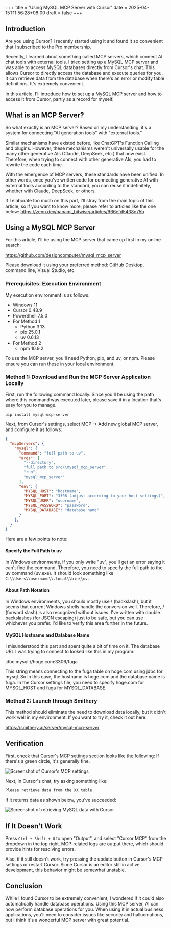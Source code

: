 +++
title = 'Using MySQL MCP Server with Cursor'
date = 2025-04-15T11:56:28+08:00
draft = false
+++

## Introduction

Are you using Cursor?
I recently started using it and found it so convenient that I subscribed to the Pro membership.

Recently, I learned about something called MCP servers, which connect AI chat tools with external tools.
I tried setting up a MySQL MCP server and was able to access MySQL databases directly from Cursor's chat.
This allows Cursor to directly access the database and execute queries for you.
It can retrieve data from the database when there's an error or modify table definitions.
It's extremely convenient.

In this article, I'll introduce how to set up a MySQL MCP server and how to access it from Cursor, partly as a record for myself.

## What is an MCP Server?

So what exactly is an MCP server? Based on my understanding, it's a system for connecting "AI generation tools" with "external tools."

Similar mechanisms have existed before, like ChatGPT's Function Calling and plugins.
However, these mechanisms weren't universally usable for the many other generative AIs (Claude, DeepSeek, etc.) that now exist.
Therefore, when trying to connect with other generative AIs, you had to rewrite the code each time.

With the emergence of MCP servers, these standards have been unified.
In other words, once you've written code for connecting generative AI with external tools according to the standard, you can reuse it indefinitely, whether with Claude, DeepSeek, or others.

If I elaborate too much on this part, I'll stray from the main topic of this article, so if you want to know more, please refer to articles like the one below:
<https://zenn.dev/nanami_bitwise/articles/966efd5438e75b>

## Using a MySQL MCP Server

For this article, I'll be using the MCP server that came up first in my online search:

<https://github.com/designcomputer/mysql_mcp_server>

Please download it using your preferred method: GitHub Desktop, command line, Visual Studio, etc.

### Prerequisites: Execution Environment

My execution environment is as follows:

- Windows 11
- Cursor 0.48.9
- PowerShell 7.5.0
- For Method 1
  - Python 3.13
  - pip 25.0.1
  - uv 0.6.13
- For Method 2
  - npm 10.9.2

To use the MCP server, you'll need Python, pip, and uv, or npm.
Please ensure you can run these in your local environment.

### Method 1: Download and Run the MCP Server Application Locally

First, run the following command locally.
Since you'll be using the path where this command was executed later, please save it in a location that's easy for you to manage.

```pws
pip install mysql-mcp-server
```

Next, from Cursor's settings, select MCP → Add new global MCP server, and configure it as follows:

```json
{
  "mcpServers": {
    "mysql": {
      "command": "full path to uv",
      "args": [
        "--directory",
        "full path to src\\mysql_mcp_server",
        "run",
        "mysql_mcp_server"
      ],
      "env": {
        "MYSQL_HOST": "hostname",
        "MYSQL_PORT": "3306 (adjust according to your host settings)",
        "MYSQL_USER": "username",
        "MYSQL_PASSWORD": "password",
        "MYSQL_DATABASE": "database name"
      }
    },
  }
}
```

Here are a few points to note:

#### Specify the Full Path to uv

In Windows environments, if you only write "uv", you'll get an error saying it can't find the command.
Therefore, you need to specify the full path to the uv command (uv.exe).
It should look something like `C:\\Users\\username\\.local\\bin\\uv`.

#### About Path Notation

In Windows environments, you should mostly use \ (backslash), but it seems that current Windows shells handle the conversion well.
Therefore, / (forward slash) is also recognized without issues.
I've written with double backslashes (for JSON escaping) just to be safe, but you can use whichever you prefer.
I'd like to verify this area further in the future.

#### MySQL Hostname and Database Name

I misunderstood this part and spent quite a bit of time on it.
The database URL I was trying to connect to looked like this in my program:

jdbc:mysql://hoge.com:3306/fuga

This string means connecting to the fuga table on hoge.com using jdbc for mysql.
So in this case, the hostname is hoge.com and the database name is fuga.
In the Cursor settings file, you need to specify hoge.com for MYSQL_HOST and fuga for MYSQL_DATABASE.

### Method 2: Launch through Smithery

This method should eliminate the need to download data locally, but it didn't work well in my environment.
If you want to try it, check it out here:

<https://smithery.ai/server/mysql-mcp-server>

## Verification

First, check that Cursor's MCP settings section looks like the following:
If there's a green circle, it's generally fine.

![Screenshot of Cursor's MCP settings](/images/mysql-mcp-server-with-cursor/mysql-mcp-setting.png)

Next, in Cursor's chat, try asking something like:

`Please retrieve data from the XX table`

If it returns data as shown below, you've succeeded:

![Screenshot of retrieving MySQL data with Cursor](/images/mysql-mcp-server-with-cursor/mysql-mcp-screen-shot.png)

## If It Doesn't Work

Press `Ctrl + Shift + U` to open "Output", and select "Cursor MCP" from the dropdown in the top right.
MCP-related logs are output there, which should provide hints for resolving errors.

Also, if it still doesn't work, try pressing the update button in Cursor's MCP settings or restart Cursor.
Since Cursor is an editor still in active development, this behavior might be somewhat unstable.

## Conclusion

While I found Cursor to be extremely convenient, I wondered if it could also automatically handle database operations.
Using this MCP server, AI can now perform database operations for you.
When using it in actual business applications, you'll need to consider issues like security and hallucinations, but I think it's a wonderful MCP server with great potential.

